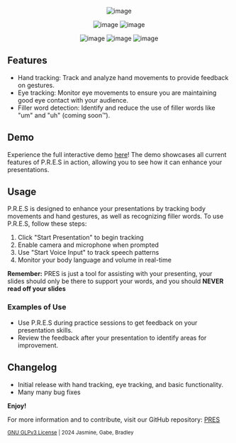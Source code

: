 <p align="center">
  <img src="https://github.com/Jasminestrone/P.R.E.S/blob/main/js-ai-body-tracker-master/tinypres2.png" alt="image">
  </p>
<p align="center">
<img src="https://img.shields.io/badge/Release-Beta_3-blue" alt="image">
<img src="https://img.shields.io/badge/Build-12/16/24-blue" alt="image">
</p>
<p align="center">
<img src="https://img.shields.io/badge/javascript-%23323330.svg?style=for-the-badge&logo=javascript&logoColor=%23F7DF1E" alt="image">
<img src="https://img.shields.io/badge/html5-%23E34F26.svg?style=for-the-badge&logo=html5&logoColor=white" alt="image">
<img src="https://img.shields.io/badge/css3-%231572B6.svg?style=for-the-badge&logo=css3&logoColor=white" alt="image">
</p>

## Features
- Hand tracking: Track and analyze hand movements to provide feedback on gestures.
- Eye tracking: Monitor eye movements to ensure you are maintaining good eye contact with your audience.
- Filler word detection: Identify and reduce the use of filler words like "um" and "uh" (coming soon™).

## Demo
Experience the full interactive demo [here](https://presnuvu.netlify.app/js-ai-body-tracker-master/index.html)! The demo showcases all current features of P.R.E.S in action, allowing you to see how it can enhance your presentations.

## Usage
P.R.E.S is designed to enhance your presentations by tracking body movements and hand gestures, as well as recognizing filler words. To use P.R.E.S, follow these steps:
1. Click "Start Presentation" to begin tracking
2. Enable camera and microphone when prompted
3. Use "Start Voice Input" to track speech patterns
4. Monitor your body language and volume in real-time

**Remember:** PRES is just a tool for assisting with your presenting, your slides should only be there to support your words, and you should **NEVER read off your slides**

### Examples of Use
- Use P.R.E.S during practice sessions to get feedback on your presentation skills.
- Review the feedback after your presentation to identify areas for improvement.


## Changelog
- Initial release with hand tracking, eye tracking, and basic functionality.
- Many many bug fixes

**Enjoy!**

For more information and to contribute, visit our GitHub repository: <a href="https://github.com/Jasminestrone/P.R.E.S" target="_blank">PRES</a>

<sub>[GNU GLPv3 License](https://www.gnu.org/licenses/gpl-3.0.en.html#license-text) | 2024 Jasmine, Gabe, Bradley</sub>